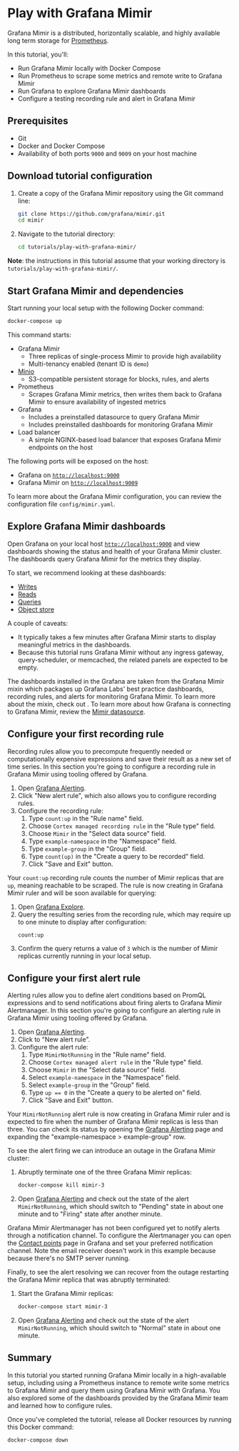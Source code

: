 # Play with Grafana Mimir

Grafana Mimir is a distributed, horizontally scalable, and highly available long term storage for [Prometheus](https://prometheus.io).

In this tutorial, you'll:

- Run Grafana Mimir locally with Docker Compose
- Run Prometheus to scrape some metrics and remote write to Grafana Mimir
- Run Grafana to explore Grafana Mimir dashboards
- Configure a testing recording rule and alert in Grafana Mimir

## Prerequisites

- Git
- Docker and Docker Compose
- Availability of both ports `9000` and `9009` on your host machine

## Download tutorial configuration

1. Create a copy of the Grafana Mimir repository using the Git command line:
   ```bash
   git clone https://github.com/grafana/mimir.git
   cd mimir
   ```
1. Navigate to the tutorial directory:
   ```bash
   cd tutorials/play-with-grafana-mimir/
   ```

**Note**: the instructions in this tutorial assume that your working directory is `tutorials/play-with-grafana-mimir/`.

## Start Grafana Mimir and dependencies

Start running your local setup with the following Docker command:

```bash
docker-compose up
```

This command starts:

- Grafana Mimir
  - Three replicas of single-process Mimir to provide high availability 
  - Multi-tenancy enabled (tenant ID is `demo`)
- [Minio](https://min.io/)
  - S3-compatible persistent storage for blocks, rules, and alerts
- Prometheus
  - Scrapes Grafana Mimir metrics, then writes them back to Grafana Mimir to ensure availability of ingested metrics
- Grafana
  - Includes a preinstalled datasource to query Grafana Mimir
  - Includes preinstalled dashboards for monitoring Grafana Mimir
- Load balancer
  - A simple NGINX-based load balancer that exposes Grafana Mimir endpoints on the host

The following ports will be exposed on the host:

- Grafana on [`http://localhost:9000`](http://localhost:9000)
- Grafana Mimir on [`http://localhost:9009`](http://localhost:9009)

To learn more about the Grafana Mimir configuration, you can review the configuration file `config/mimir.yaml`.

## Explore Grafana Mimir dashboards

Open Grafana on your local host [`http://localhost:9000`](http://localhost:9000) and view dashboards showing the status
and health of your Grafana Mimir cluster. The dashboards query Grafana Mimir for the metrics they display.

To start, we recommend looking at these dashboards:

- [Writes](http://localhost:9000/d/0156f6d15aa234d452a33a4f13c838e3/mimir-writes)
- [Reads](http://localhost:9000/d/8d6ba60eccc4b6eedfa329b24b1bd339/mimir-reads)
- [Queries](http://localhost:9000/d/d9931b1054053c8b972d320774bb8f1d/mimir-queries)
- [Object store](http://localhost:9000/d/d5a3a4489d57c733b5677fb55370a723/mimir-object-store)

A couple of caveats:

- It typically takes a few minutes after Grafana Mimir starts to display meaningful metrics in the dashboards.
- Because this tutorial runs Grafana Mimir without any ingress gateway, query-scheduler, or memcached, the related panels are expected to be empty.

The dashboards installed in the Grafana are taken from the Grafana Mimir mixin which packages up Grafana Labs' best practice dashboards, recording rules, and alerts for monitoring Grafana Mimir. To learn more about the mixin, check out <insert docs link>. To learn more about how Grafana is connecting to Grafana Mimir, review the [Mimir datasource](http://localhost:9000/datasources).

## Configure your first recording rule

Recording rules allow you to precompute frequently needed or computationally expensive expressions and save their result
as a new set of time series. In this section you're going to configure a recording rule in Grafana Mimir using tooling
offered by Grafana.

1. Open [Grafana Alerting](http://localhost:9000/alerting/list).
1. Click "New alert rule", which also allows you to configure recording rules.
1. Configure the recording rule:
   1. Type `count:up` in the "Rule name" field.
   1. Choose `Cortex managed recording rule` in the "Rule type" field.
   1. Choose `Mimir` in the "Select data source" field.
   1. Type `example-namespace` in the "Namespace" field.
   1. Type `example-group` in the "Group" field.
   1. Type `count(up)` in the "Create a query to be recorded" field.
   1. Click "Save and Exit" button.

Your `count:up` recording rule counts the number of Mimir replicas that are `up`, meaning reachable to be scraped. The rule is now creating in Grafana Mimir ruler and will be soon available for querying:

1. Open [Grafana Explore](http://localhost:9000/explore).
1. Query the resulting series from the recording rule, which may require up to one minute to display after configuration:
   ```
   count:up
   ```
1. Confirm the query returns a value of `3` which is the number of Mimir replicas currently running in your local setup.

## Configure your first alert rule

Alerting rules allow you to define alert conditions based on PromQL expressions and to send notifications about firing
alerts to Grafana Mimir Alertmanager. In this section you're going to configure an alerting rule in Grafana Mimir using
tooling offered by Grafana.

1. Open [Grafana Alerting](http://localhost:9000/alerting/list).
1. Click to "New alert rule".
1. Configure the alert rule:
   1. Type `MimirNotRunning` in the "Rule name" field.
   1. Choose `Cortex managed alert rule` in the "Rule type" field.
   1. Choose `Mimir` in the "Select data source" field.
   1. Select `example-namespace` in the "Namespace" field.
   1. Select `example-group` in the "Group" field.
   1. Type `up == 0` in the "Create a query to be alerted on" field.
   1. Click "Save and Exit" button.

Your `MimirNotRunning` alert rule is now creating in Grafana Mimir ruler and is expected to fire when the number of
Grafana Mimir replicas is less than three. You can check its status by opening the [Grafana Alerting](http://localhost:9000/alerting/list)
page and expanding the "example-namespace > example-group" row.

To see the alert firing we can introduce an outage in the Grafana Mimir cluster:

1. Abruptly terminate one of the three Grafana Mimir replicas:
   ```bash
   docker-compose kill mimir-3
   ```
2. Open [Grafana Alerting](http://localhost:9000/alerting/list) and check out the state of the alert `MimirNotRunning`,
   which should switch to "Pending" state in about one minute and to "Firing" state after another minute.

Grafana Mimir Alertmanager has not been configured yet to notify alerts through a notification channel. To configure the
Alertmanager you can open the [Contact points](http://localhost:9000/alerting/notifications) page in Grafana and
set your preferred notification channel. Note the email receiver doesn't work in this example because because there's no
SMTP server running.

Finally, to see the alert resolving we can recover from the outage restarting the Grafana Mimir replica that was
abruptly terminated:

1. Start the Grafana Mimir replicas:
   ```bash
   docker-compose start mimir-3
   ```
2. Open [Grafana Alerting](http://localhost:9000/alerting/list) and check out the state of the alert `MimirNotRunning`,
   which should switch to "Normal" state in about one minute.

## Summary

In this tutorial you started running Grafana Mimir locally in a high-available setup, including using a Prometheus instance to remote write
some metrics to Grafana Mimir and query them using Grafana Mimir with Grafana. You also explored some of the dashboards provided
by the Grafana Mimir team and learned how to configure rules.

Once you've completed the tutorial, release all Docker resources by running this Docker command:

```bash
docker-compose down
```
